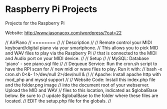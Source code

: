 Raspberry Pi Projects
=====================

Projects for the Raspberry Pi

Website: http://www.jasonacox.com/wordpress/?cat=22

// AirPiano
// ========
//
// Description
//
//    Remote control your MIDI keyboard/digital piano via your smartphone.
//    This allows you to pick MID and WAV files to play via the Raspberry Pi
//    that is connected to the MIDI and Audio port on  your MIDI device.
//
// Setup
//
//    MySQL:  Database 'piano' - see piano.sql file
//
//    Dequeue Service:  Run the cron.sh script to have the RPI scan for
//        new midi or wave files to play.  Run it with:
//               bash -x cron.sh 0<&- 1>/dev/null 2>/dev/null &
//
//    Apache: Install apache http with mod_php and mysql support
//
//    Website Code: Install this index.php file and the folder.png image
//        into the document root of your webserver.  Upload the MID and WAV
//        files to this location, indicated as $globalBase below.  Be sure to
//        update $globalBase to the folder where these files are located.
//	  EDIT the setup.php file for the globals.
//

